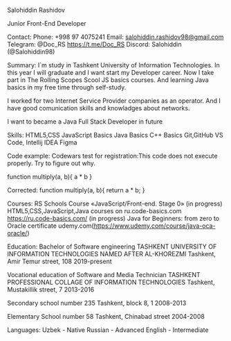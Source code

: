 Salohiddin Rashidov

Junior Front-End Developer

Contact:
Phone: +998 97 4075241
Email: salohiddin.rashidov98@gmail.com
Telegram: @Doc_RS https://t.me/Doc_RS
Discord: Salohiddin (@Salohiddin98)

Summary:
I`m study in Tashkent University of Information Technologies. In this year I will graduate and I want start my Developer career. Now I take part in The Rolling Scopes Scool JS basics courses. And learning Java basics in my free time through self-study.

I worked for two Internet Service Provider companies as an operator. And I have good comunication skills and knowladges about networks.

I want to became a Java Full Stack Developer in future

Skills:
HTML5,CSS
JavaScript Basics
Java Basics
C++ Basics
Git,GitHub
VS Code, Intellij IDEA
Figma

Code example:
Codewars test for registration:This code does not execute properly. Try to figure out why.

function multiply(a, b){
  a * b
}

Corrected:
function multiply(a, b){
  return a * b;
  }

Courses:
RS Schools Course «JavaScript/Front-end. Stage 0» (in progress)
HTML5,CSS,JavaScript,Java courses on ru.code-basics.com https://ru.code-basics.com/ (in progress)
Java for Beginners: from zero to Oracle certificate udemy.com(https://www.udemy.com/course/java-oca-oracle/)

Education:
Bachelor of Software engineering
TASHKENT UNIVERSITY OF INFORMATION TECHNOLOGIES NAMED AFTER AL-KHOREZMI
Tashkent, Amir Temur street, 108 
2019-present

Vocational education of Software and Media Technician
TASHKENT PROFESSIONAL COLLAGE OF INFORMATION TECHNOLOGIES
Tashkent, Mustakillik street, 7 
2013-2016

Secondary school number 235
Tashkent, block 8, 1 
2008-2013

Elementary School number 58
Tashkent, Chinabad street 
2004-2008

Languages:
Uzbek - Native
Russian - Advanced
English - Intermediate